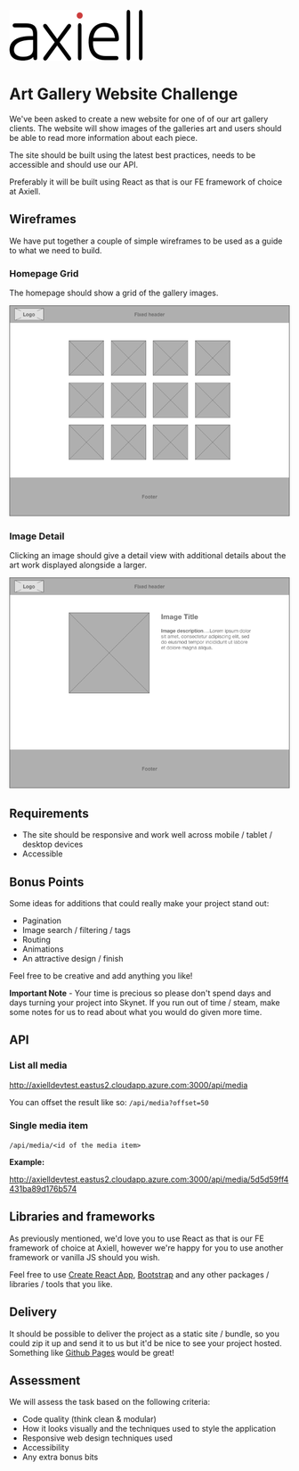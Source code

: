 
![alt text](img/axiell-logo.svg "Axiell")

# Art Gallery Website Challenge

We've been asked to create a new website for one of of our art gallery clients. The website will show images of the galleries art and users should be able to read more information about each piece.

The site should be built using the latest best practices, needs to be accessible and should use our API.

Preferably it will be built using React as that is our FE framework of choice at Axiell.


## Wireframes

We have put together a couple of simple wireframes to be used as a guide to what we need to build.

### Homepage Grid

The homepage should show a grid of the gallery images.

![Gallery List](img/wireframe1.png "Gallery list wireframe")

### Image Detail

Clicking an image should give a detail view with additional details about the art work displayed alongside a larger.

![Gallery item detail wireframe](img/wireframe2.png "Gallery item detail wireframe")

## Requirements

* The site should be responsive and work well across mobile / tablet / desktop devices
* Accessible


## Bonus Points

Some ideas for additions that could really make your project stand out:

* Pagination
* Image search / filtering / tags
* Routing
* Animations
* An attractive design / finish

Feel free to be creative and add anything you like!

**Important Note** - Your time is precious so please don't spend days and days turning your project into Skynet. If you run out of time / steam, make some notes for us to read about what you would do given more time.


## API

### List all media

http://axielldevtest.eastus2.cloudapp.azure.com:3000/api/media

You can offset the result like so: `/api/media?offset=50`

### Single media item

`/api/media/<id of the media item>`

**Example:**

http://axielldevtest.eastus2.cloudapp.azure.com:3000/api/media/5d5d59ff4431ba89d176b574


## Libraries and frameworks

As previously mentioned, we'd love you to use React as that is our FE framework of choice at Axiell, however we're happy for you to use another framework or vanilla JS should you wish.

Feel free to use [Create React App](https://github.com/facebook/create-react-app), [Bootstrap](https://getbootstrap.com) and any other packages / libraries / tools that you like.

## Delivery

It should be possible to deliver the project as a static site / bundle, so you could zip it up and send it to us but it'd be nice to see your project hosted. Something like [Github Pages](https://pages.github.com/) would be great!


## Assessment

We will assess the task based on the following criteria:

- Code quality (think clean & modular)
- How it looks visually and the techniques used to style the application
- Responsive web design techniques used
- Accessibility
- Any extra bonus bits
